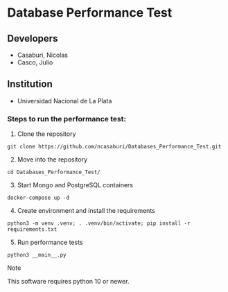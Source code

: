 # Database Performance Test
## Developers
 
* Casaburi, Nicolas
* Casco, Julio

## Institution

* Universidad Nacional de La Plata

### Steps to run the performance test:
1. Clone the repository
```
git clone https://github.com/ncasaburi/Databases_Performance_Test.git
```
2. Move into the repository
```
cd Databases_Performance_Test/
```
3. Start Mongo and PostgreSQL containers
```
docker-compose up -d
```
4. Create environment and install the requirements
```
python3 -m venv .venv; . .venv/bin/activate; pip install -r requirements.txt
```
5. Run performance tests
```
python3 __main__.py
```

> [!NOTE]
> This software requires python 10 or newer.